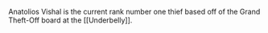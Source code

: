 Anatolios Vishal is the current rank number one thief based off of the Grand Theft-Off board at the [[Underbelly]].